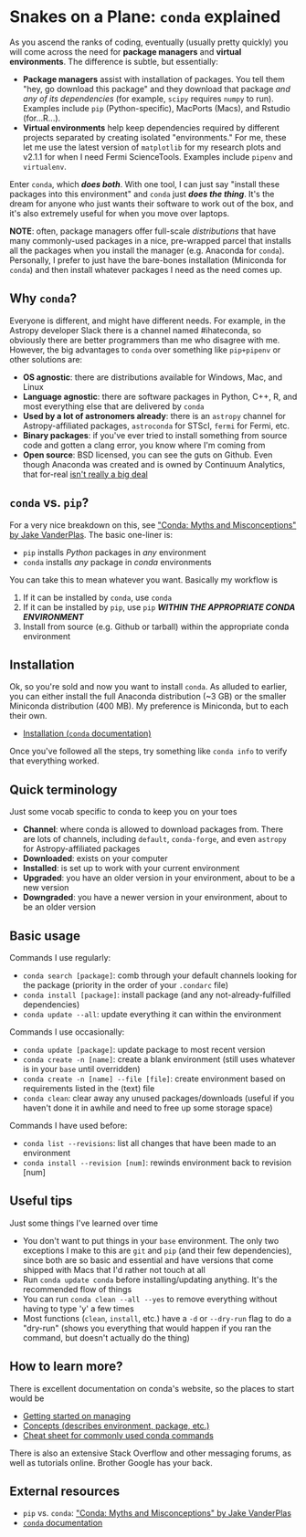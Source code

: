 # Snakes on a Plane: `conda` explained

As you ascend the ranks of coding, eventually (usually pretty quickly) you will come across the need for **package managers** and **virtual environments**. The difference is subtle, but essentially:
* **Package managers** assist with installation of packages. You tell them "hey, go download this package" and they download that package *and any of its dependencies* (for example, `scipy` requires `numpy` to run). Examples include `pip` (Python-specific), MacPorts (Macs), and Rstudio (for...R...).
* **Virtual environments** help keep dependencies required by different projects separated by creating isolated "environments." For me, these let me use the latest version of `matplotlib` for my research plots and v2.1.1 for when I need Fermi ScienceTools. Examples include `pipenv` and `virtualenv`.

Enter `conda`, which ***does both***. With one tool, I can just say "install these packages into this environment" and `conda` just ***does the thing***. It's the dream for anyone who just wants their software to work out of the box, and it's also extremely useful for when you move over laptops.

**NOTE**: often, package managers offer full-scale *distributions* that have many commonly-used packages in a nice, pre-wrapped parcel that installs all the packages when you install the manager (e.g. Anaconda for `conda`). Personally, I prefer to just have the bare-bones installation (Miniconda for `conda`) and then install whatever packages I need as the need comes up.

## Why `conda`?

Everyone is different, and might have different needs. For example, in the Astropy developer Slack there is a channel named #ihateconda, so obviously there are better programmers than me who disagree with me. However, the big advantages to `conda` over something like `pip+pipenv` or other solutions are:
* **OS agnostic**: there are distributions available for Windows, Mac, and Linux
* **Language agnostic**: there are software packages in Python, C++, R, and most everything else that are delivered by `conda`
* **Used by a lot of astronomers already**: there is an `astropy` channel for Astropy-affiliated packages, `astroconda` for STScI, `fermi` for Fermi, etc.
* **Binary packages**: if you've ever tried to install something from source code and gotten a clang error, you know where I'm coming from
* **Open source**: BSD licensed, you can see the guts on Github. Even though Anaconda was created and is owned by Continuum Analytics, that for-real [isn't really a big deal](https://jakevdp.github.io/blog/2016/08/25/conda-myths-and-misconceptions/#Myth-#7:-conda-is-not-open-source;-it-is-tied-to-a-for-profit-company-who-could-start-charging-for-the-service-whenever-they-want)

## `conda` vs. `pip`?

For a very nice breakdown on this, see ["Conda: Myths and Misconceptions" by Jake VanderPlas](https://jakevdp.github.io/blog/2016/08/25/conda-myths-and-misconceptions/). The basic one-liner is:
* `pip` installs _Python_ packages in _any_ environment
* `conda` installs _any_ package in _conda_ environments

You can take this to mean whatever you want. Basically my workflow is
1. If it can be installed by `conda`, use `conda`
2. If it can be installed by `pip`, use `pip` ***WITHIN THE APPROPRIATE CONDA ENVIRONMENT***
3. Install from source (e.g. Github or tarball) within the appropriate conda environment

## Installation

Ok, so you're sold and now you want to install `conda`.  As alluded to earlier, you can either install the full Anaconda distribution (~3 GB) or the smaller Miniconda distribution (400 MB). My preference is Miniconda, but to each their own.
* [Installation (`conda` documentation)](https://conda.io/projects/conda/en/latest/user-guide/install/index.html)

Once you've followed all the steps, try something like `conda info` to verify that everything worked.

## Quick terminology
Just some vocab specific to conda to keep you on your toes
* **Channel**: where conda is allowed to download packages from. There are lots of channels, including `default`, `conda-forge`, and even `astropy` for Astropy-affiliated packages
* **Downloaded**: exists on your computer
* **Installed**: is set up to work with your current environment
* **Upgraded**: you have an older version in your environment, about to be a new version
* **Downgraded**: you have a newer version in your environment, about to be an older version

## Basic usage

Commands I use regularly:
* `conda search [package]`: comb through your default channels looking for the package (priority in the order of your `.condarc` file)
* `conda install [package]`: install package (and any not-already-fulfilled dependencies)
* `conda update --all`: update everything it can within the environment

Commands I use occasionally:
* `conda update [package]`: update package to most recent version
* `conda create -n [name]`: create a blank environment (still uses whatever is in your `base` until overridden)
* `conda create -n [name] --file [file]`: create environment based on requirements listed in the (text) file
* `conda clean`: clear away any unused packages/downloads (useful if you haven't done it in awhile and need to free up some storage space)

Commands I have used before:
* `conda list --revisions`: list all changes that have been made to an environment
* `conda install --revision [num]`: rewinds environment back to revision [num]

## Useful tips
Just some things I've learned over time
* You don't want to put things in your `base` environment. The only two exceptions I make to this are `git` and `pip` (and their few dependencies), since both are so basic and essential and have versions that come shipped with Macs that I'd rather not touch at all
* Run `conda update conda` before installing/updating anything. It's the recommended flow of things
* You can run `conda clean --all --yes` to remove everything without having to type 'y' a few times
* Most functions (`clean`, `install`, etc.) have a `-d` or `--dry-run` flag to do a "dry-run" (shows you everything that would happen if you ran the command, but doesn't actually do the thing)

## How to learn more?
There is excellent documentation on conda's website, so the places to start would be
* [Getting started on managing](https://conda.io/projects/conda/en/latest/user-guide/getting-started.html#managing-conda)
* [Concepts (describes environment, package, etc.)](https://conda.io/projects/conda/en/latest/user-guide/concepts.html)
* [Cheat sheet for commonly used conda commands](https://conda.io/projects/conda/en/latest/user-guide/cheatsheet.html)

There is also an extensive Stack Overflow and other messaging forums, as well as tutorials online.  Brother Google has your back.

## External resources
* `pip` vs. `conda`: ["Conda: Myths and Misconceptions" by Jake VanderPlas](https://jakevdp.github.io/blog/2016/08/25/conda-myths-and-misconceptions/)
* [`conda` documentation](https://docs.conda.io/projects/conda/en/latest/index.html)
